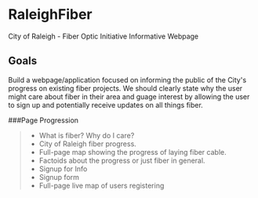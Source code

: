 RaleighFiber
============

City of Raleigh - Fiber Optic Initiative Informative Webpage

Goals
-----
Build a webpage/application focused on informing the public of the City's progress on existing fiber projects.  We should clearly state why the user might care about fiber in their area and guage interest by allowing the user to sign up and potentially receive updates on all things fiber.

###Page Progression
>+ What is fiber? Why do I care?
>+ City of Raleigh fiber progress.
>  + Full-page map showing the progress of laying fiber cable.
>  + Factoids about the progress or just fiber in general.
>+ Signup for Info
>  + Signup form
>  + Full-page live map of users registering